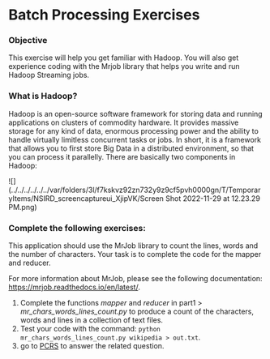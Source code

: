 # Batch Processing Exercises

### Objective

This exercise will help you get familiar with Hadoop. You will also get experience coding with the Mrjob library that helps you write and run Hadoop Streaming jobs.

### What is Hadoop?

Hadoop is an open-source software framework for storing data and running applications on clusters of commodity hardware. It provides massive storage for any kind of data, enormous
processing power and the ability to handle virtually limitless concurrent tasks or jobs. In short, it is a framework that allows you to first store Big Data in a distributed environment, so that you can process it parallelly. There are basically two components in Hadoop:

![](../../../../../../var/folders/3l/f7kskvz92zn732y9z9cf5pvh0000gn/T/TemporaryItems/NSIRD_screencaptureui_XjipVK/Screen Shot 2022-11-29 at 12.23.29 PM.png)

### Complete the following exercises:

This application should use the MrJob library to count the lines, words and the number of characters. Your task is to complete the code for the mapper and reducer.

For more information about MrJob, please see the following documentation: https://mrjob.readthedocs.io/en/latest/. 

1. Complete the functions _mapper_ and _reducer_ in part1 > _mr_chars_words_lines_count.py_ to produce a count of the characters, words and lines in a collection of text files.
2. Test your code with the command:
```python mr_chars_words_lines_count.py wikipedia > out.txt```.
3. go to [PCRS](https://pcrs.teach.cs.toronto.edu/ECE1779-2022-09/content/quests) to answer the related question.
